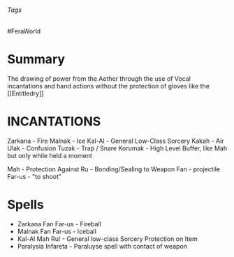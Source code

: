 ###### Tags

#FeraWorld

# Summary
The drawing of power from the Aether through the use of Vocal incantations and hand actions without the protection of gloves like the [[Entitledry]]

# INCANTATIONS 

Zarkana - Fire 
Malnak - Ice 
Kal-Al - General Low-Class Sorcery 
Kakah - Air 
Ulak - Confusion 
Tuzak - Trap / Snare 
Korumak - High Level Buffer, like Mah but only while held a moment

Mah - Protection Against 
Ru - Bonding/Sealing to Weapon 
Fan - projectile 
Far-us - "to shoot"

# Spells 
- Zarkana Fan Far-us - Fireball 
- Malnak Fan Far-us - Iceball 
- Kal-Al Mah Ru! - General low-class Sorcery Protection on Item 
- Paralysia Infareta - Paraluyse spell with contact of weapon